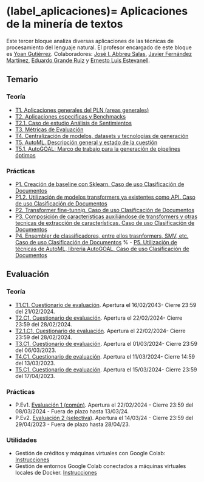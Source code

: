 
(label_aplicaciones)=
Aplicaciones de la minería de textos
====================================

Este tercer bloque analiza diversas aplicaciones de las técnicas de procesamiento del lenguaje natural. El profesor encargado de este bloque es [Yoan Gutiérrez][yoan url]. Colaboradores: [José I. Abbreu Salas][abreu url], [Javier Fernández Martínez][javi url], [Eduardo Grande Ruiz](https://cvnet.cpd.ua.es/curriculum-breve/es/grande-ruiz-eduardo/327690) y [Ernesto Luis Estevanell]().



## Temario


### Teoría

- [T1. Aplicaciones generales del PLN (areas generales)][t1]
- [T2. Aplicaciones específicas y Benchmacks][t2]
- [T2.1. Caso de estudio Análisis de Sentimientos][t2.1]
- [T3. Métricas de Evaluación][t3]
- [T4. Centralización de modelos, datasets y tecnologías de generación][t4]
- [T5. AutoML. Descripción general y estado de la cuestión][t5]
- [T5.1. AutoGOAL: Marco de trabajo para la generación de pipelines óptimos][t5.1]

### Prácticas

- [P1. Creación de baseline con Sklearn. Caso de uso Clasificación de Documentos][p1]
- [P1.2. Utilización de modelos transformers ya existentes como API. Caso de uso Clasificación de Documentos][p2]
- [P2. Transformer fine-tunnig. Caso de uso Clasificación de Documentos][p3]
- [P3. Composición de características auxiliándose de transformers y otras tecnicas de extracción de  características. Caso de uso Clasificación de Documentos][p4]
 - [P4. Ensembler de classificadores, entre ellos trasnformers, SMV, etc.  Caso de uso Clasificación  de Documentos][p5]
% - [P5. Utilización de técnicas de AutoML, libreria AutoGOAL.  Caso de uso Clasificación de Documentos][p6]


## Evaluación

### Teoría
 - [T1.C1. Cuestionario de evaluación](https://forms.gle/irLjzcb4S6sy4Frh8). Apertura el 16/02/2043- Cierre 23:59 del 21/02/2024.
 - [T2.C1. Cuestionario de evaluación](https://forms.gle/BNCNyzpiGxntCYL8A). Apertura el 22/02/2024- Cierre 23:59 del 28/02/2024.
 - [T2.1.C1. Cuestionario de evaluación](https://forms.gle/dD4eSErz5LUWLMA86). Apertura el 22/02/2024- Cierre 23:59 del 28/02/2024.
 - [T3.C1. Cuestionario de evaluación](https://forms.gle/tEkSKBLQuBrrkEJj9). Apertura el 01/03/2024- Cierre 23:59 del 06/03/2023.
 - [T4.C1. Cuestionario de evaluación](https://forms.gle/miKS9bMyJTrKrxhD9). Apertura el 11/03/2024- Cierre 14:59 del 13/03/2023.
 - [T5.C1. Cuestionario de evaluación](https://forms.gle/G3AsHGFw4MXfMV2v9). Apertura el 15/03/2024- Cierre 23:59 del 17/04/2023.
 

### Prácticas
 - P.Ev1. [Evaluación 1 (común)](https://jaspock.github.io/mtextos2324/bloque3_ev.html#entrega-1-comun). Apertura el 22/02/2024 - Cierre 23:59 del 08/03/2024 - Fuera de plazo hasta 13/03/24.
- P.Ev2. [Evaluación 2 (selectiva)](https://jaspock.github.io/mtextos2324/bloque3_ev.html#entrega-2-selectiva). Apertura el 14/03/24 - Cierre 23:59 del 29/04/2023 - Fuera de plazo hasta 28/04/23.


### Utilidades
- Gestión de créditos y máquinas virtuales con Google Colab: [Instrucciones](https://jaspock.github.io/mtextos2324/doc_utils/creditosColab/web.html)
- Gestión de entornos Google Colab conectados a máquinas virtuales locales de Docker. [Instrucciones](https://jaspock.github.io/mtextos2324/doc_utils/colabEntornoLocal/web.html)


[abreu url]: https://scholar.google.es/citations?user=62u6KEkAAAAJ&hl=es
[javi url]: https://cvnet.cpd.ua.es/curriculum-breve/es/fernandez-martinez-javier/321
[yoan url]: https://cvnet.cpd.ua.es/curriculum-breve/es/gutierrez-vazquez-yoan/49618  

[t1]: https://jaspock.github.io/mtextos2324/bloque3_t1_aplicaciones.html
[t2]: https://jaspock.github.io/mtextos2324/bloque3_t2_subaplicaciones-benchmarks.html
[t2.1]: https://jaspock.github.io/mtextos2324/bloque3_t2.1_analisis_sentimientos.html
[t3]: https://jaspock.github.io/mtextos2324/bloque3_t3.1_metricas.html
[t4]: https://jaspock.github.io/mtextos2324/bloque3_t4_centralizacion.html
[t5]: https://jaspock.github.io/mtextos2324/bloque3_t5_automl.html
[t5.1]: https://jaspock.github.io/mtextos2324/bloque3_t5.1_autogoal.html

[p1]: https://jaspock.github.io/mtextos2324/bloque3_p1_SA-Pipeline-Reviews.html
[p2]: https://jaspock.github.io/mtextos2324/bloque3_p2_SA-Transformers-Basic.html
[p3]: https://jaspock.github.io/mtextos2324/bloque3_p3_SA-Transformers-Training-FineTuning.html
[p4]: https://jaspock.github.io/mtextos2324/bloque3_p4_SA-Transformers-Training-Custom.html
[p5]: https://jaspock.github.io/mtextos2324/bloque3_p5-SA-Ensemble.html
[p6]: https://jaspock.github.io/mtextos2324/bloque3_p6_SA-AutoGOAL.html

[ev1]: https://jaspock.github.io/mtextos2324/bloque3_ev.html
